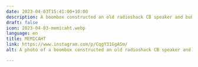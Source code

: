 ```yaml
---
date: 2023-04-03T15:41:00+10:00
description: A boombox constructed an old radioshack CB speaker and bubble bath packaging.
draft: false
icon: 2023-04-03-memicaht.webp
language: en
title: MEMICAHT
link: https://www.instagram.com/p/CqgY31GgASm/
alt: A photo of a boombox constructed an old radioshack CB speaker and bubble bath packaging.

---
```



